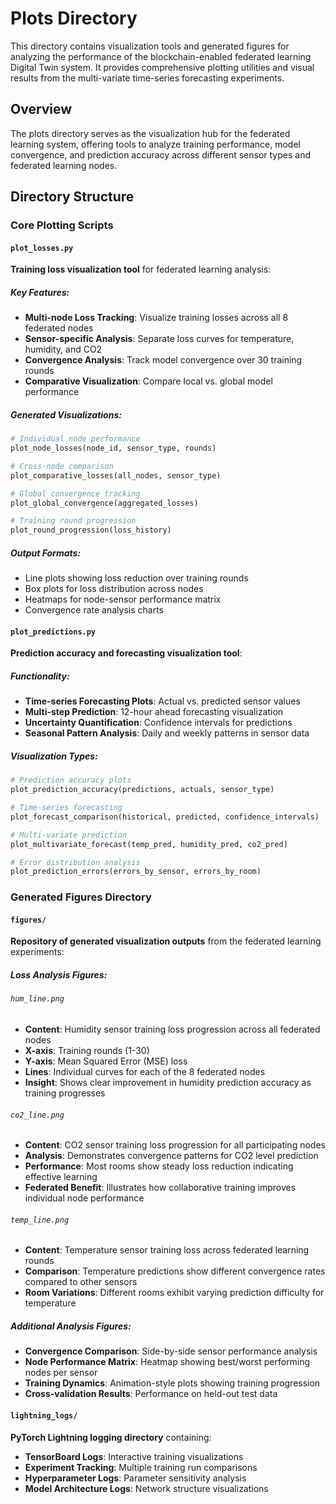 # Plots Directory

This directory contains visualization tools and generated figures for analyzing the performance of the blockchain-enabled federated learning Digital Twin system. It provides comprehensive plotting utilities and visual results from the multi-variate time-series forecasting experiments.

## Overview

The plots directory serves as the visualization hub for the federated learning system, offering tools to analyze training performance, model convergence, and prediction accuracy across different sensor types and federated learning nodes.

## Directory Structure

### Core Plotting Scripts

#### `plot_losses.py`
**Training loss visualization tool** for federated learning analysis:

##### **Key Features:**
- **Multi-node Loss Tracking**: Visualize training losses across all 8 federated nodes
- **Sensor-specific Analysis**: Separate loss curves for temperature, humidity, and CO2
- **Convergence Analysis**: Track model convergence over 30 training rounds
- **Comparative Visualization**: Compare local vs. global model performance

##### **Generated Visualizations:**
```python
# Individual node performance
plot_node_losses(node_id, sensor_type, rounds)

# Cross-node comparison
plot_comparative_losses(all_nodes, sensor_type)

# Global convergence tracking
plot_global_convergence(aggregated_losses)

# Training round progression
plot_round_progression(loss_history)
```

##### **Output Formats:**
- Line plots showing loss reduction over training rounds
- Box plots for loss distribution across nodes
- Heatmaps for node-sensor performance matrix
- Convergence rate analysis charts

#### `plot_predictions.py`
**Prediction accuracy and forecasting visualization tool**:

##### **Functionality:**
- **Time-series Forecasting Plots**: Actual vs. predicted sensor values
- **Multi-step Prediction**: 12-hour ahead forecasting visualization
- **Uncertainty Quantification**: Confidence intervals for predictions
- **Seasonal Pattern Analysis**: Daily and weekly patterns in sensor data

##### **Visualization Types:**
```python
# Prediction accuracy plots
plot_prediction_accuracy(predictions, actuals, sensor_type)

# Time-series forecasting
plot_forecast_comparison(historical, predicted, confidence_intervals)

# Multi-variate prediction
plot_multivariate_forecast(temp_pred, humidity_pred, co2_pred)

# Error distribution analysis
plot_prediction_errors(errors_by_sensor, errors_by_room)
```

### Generated Figures Directory

#### `figures/`
**Repository of generated visualization outputs** from the federated learning experiments:

##### **Loss Analysis Figures:**

###### `hum_line.png`
- **Content**: Humidity sensor training loss progression across all federated nodes
- **X-axis**: Training rounds (1-30)
- **Y-axis**: Mean Squared Error (MSE) loss
- **Lines**: Individual curves for each of the 8 federated nodes
- **Insight**: Shows clear improvement in humidity prediction accuracy as training progresses

###### `co2_line.png`
- **Content**: CO2 sensor training loss progression for all participating nodes
- **Analysis**: Demonstrates convergence patterns for CO2 level prediction
- **Performance**: Most rooms show steady loss reduction indicating effective learning
- **Federated Benefit**: Illustrates how collaborative training improves individual node performance

###### `temp_line.png`
- **Content**: Temperature sensor training loss across federated learning rounds
- **Comparison**: Temperature predictions show different convergence rates compared to other sensors
- **Room Variations**: Different rooms exhibit varying prediction difficulty for temperature

##### **Additional Analysis Figures:**
- **Convergence Comparison**: Side-by-side sensor performance analysis
- **Node Performance Matrix**: Heatmap showing best/worst performing nodes per sensor
- **Training Dynamics**: Animation-style plots showing training progression
- **Cross-validation Results**: Performance on held-out test data

#### `lightning_logs/`
**PyTorch Lightning logging directory** containing:
- **TensorBoard Logs**: Interactive training visualizations
- **Experiment Tracking**: Multiple training run comparisons
- **Hyperparameter Logs**: Parameter sensitivity analysis
- **Model Architecture Logs**: Network structure visualizations
